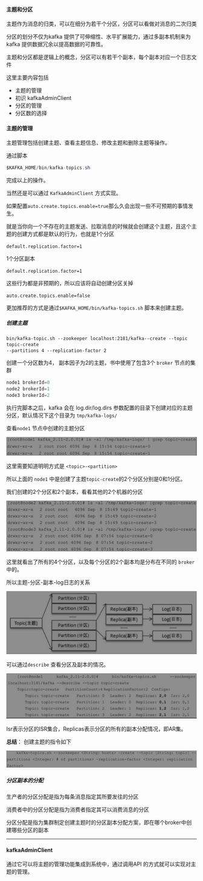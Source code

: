 #### 主题和分区

主题作为消息的归类，可以在细分为若干个分区，分区可以看做对消息的二次归类

分区的划分不仅为kafka 提供了可伸缩性、水平扩展能力，通过多副本机制来为 kafka 提供数据冗余以提高数据的可靠性。

主题和分区都是逻辑上的概念，分区可以有若干个副本，每个副本对应一个日志文件

这里主要内容包括

* 主题的管理
* 初识 kafkaAdminClient
* 分区的管理
* 分区数的选择

#### 主题的管理

主题管理包括创建主题、查看主题信息、修改主题和删除主题等操作。

通过脚本

```java
$KAFKA_HOME/bin/kafka-topics.sh
```

完成以上的操作。

当然还是可以通过 `KafkaAdminClient` 方式实现。

如果配置`auto.create.topics.enable=true`那么久会出现一些不可预期的事情发生。

就是当你向一个不存在的主题发送、拉取消息的时候就会创建这个主题，且这个主题的创建方式都是默认的行为，也就是1个分区

`default.replication.factor=1`

1个分区副本

`default.replication.factor=1`

这些行为都是非预期的，所以应该将自动创建分区关掉

`auto.create.topics.enable=false`

更加推荐的方式是通过`$KAFKA_HOME/bin/kafka-topics.sh` 脚本来创建主题。



##### 创建主题

```shell
bin/kafka-topic.sh --zookeeper localhost:2181/kafka--create --topic topic-create
--partitions 4 --replication-factor 2
```

创建一个分区数为4， 副本因子为2的主题，书中使用了包含3个 `broker` 节点的集群

```javascript
node1 brokerId=0
node2 brokerId=1
node3 brokerId=2
```

执行完脚本之后，kafka 会在 log.dir/log.dirs 参数配置的目录下创建对应的主题分区，默认情况下这个目录为 `tmp/kafka-logs/`

查看`node1` 节点中创建的主题分区

![a](./imgs/topic-manager.png)

这里需要知道明明方式是 `<topic>-<partition>`

所以上面的 `node1` 中是创建了主题`topic-create`的2个分区分别是0和1分区。

我们创建的2个分区和2个副本，看看其他的2个机器的分区

![a](./imgs/topic-manager1.png)

这里就看出了所有的4个分区，以及每个分区的2个副本均是分布在不同的 `broker` 中的。

所以主题-分区-副本-log日志的关系

![a](./imgs/topic-manager2.png)

可以通过`describe` 查看分区及副本的情况。

![a](./imgs/topic-manager3.png)

Isr表示分区的ISR集合，Replicas表示分区的所有的副本分配情况，即AR集。

**总结**： 创建主题的指令如下

![a](./imgs/topic-manager4.png)



##### 分区副本的分配

生产者的分区分配是指为每条消息指定其所要发往的分区

消费者中的分区分配是指为消费者指定其可以消费消息的分区

分区分配是指为集群制定创建主题时的分区副本分配方案，即在哪个broker中创建哪些分区的副本

---

#### kafkaAdminClient

通过它可以将主题的管理功能集成到系统中，通过调用API 的方式就可以实现对主题的管理。



